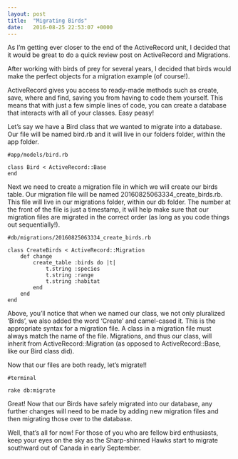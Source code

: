```yaml
---
layout: post
title:  "Migrating Birds"
date:   2016-08-25 22:53:07 +0000
---
```



As I’m getting ever closer to the end of the ActiveRecord unit, I decided that it would be great to do a quick review post on ActiveRecord and Migrations.

After working with birds of prey for several years, I decided that birds would make the perfect objects for a migration example (of course!).

ActiveRecord gives you access to ready-made methods such as create, save, where and find, saving you from having to code them yourself. This means that with just a few simple lines of code, you can create a database that interacts with all of your classes. Easy peasy!

Let’s say we have a Bird class that we wanted to migrate into a database. Our file will be named bird.rb and it will live in our folders folder, within the app folder.

```
#app/models/bird.rb

class Bird < ActiveRecord::Base
end
```

Next we need to create a migration file in which we will create our birds table. Our migration file will be named 20160825063334_create_birds.rb. This file will live in our migrations folder, within our db folder. The number at the front of the file is just a timestamp, it will help make sure that our migration files are migrated in the correct order (as long as you code things out sequentially!).

```
#db/migrations/20160825063334_create_birds.rb

class CreateBirds < ActiveRecord::Migration
	def change
		create_table :birds do |t|
			t.string :species
			t.string :range
			t.string :habitat
		end
	end
end
```

Above, you’ll notice that when we named our class, we not only pluralized ‘Birds’, we also added the word ‘Create’ and camel-cased it. This is the appropriate syntax for a migration file. A class in a migration file must always match the name of the file. Migrations, and thus our class, will inherit from ActiveRecord::Migration (as opposed to ActiveRecord::Base, like our Bird class did).

Now that our files are both ready, let’s migrate!!

```
#terminal

rake db:migrate
```

Great! Now that our Birds have safely migrated into our database, any further changes will need to be made by adding new migration files and then migrating those over to the database.

Well, that’s all for now! For those of you who are fellow bird enthusiasts, keep your eyes on the sky as the Sharp-shinned Hawks start to migrate southward out of Canada in early September.
